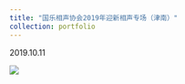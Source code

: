 ```yaml
---
title: "国乐相声协会2019年迎新相声专场（津南）"
collection: portfolio
---
```


2019.10.11

<img src="https://llddeddym.github.io/images/2019-10-11.jpg"/>